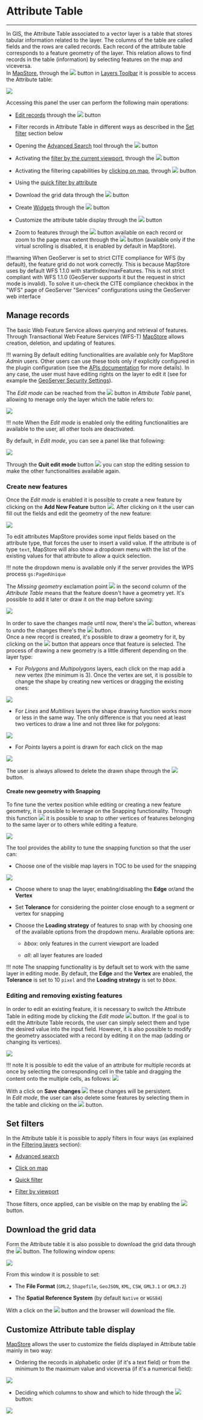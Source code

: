 # Attribute Table

*****************

In GIS, the Attribute Table associated to a vector layer is a table that stores tabular information related to the layer. The columns of the table are called fields and the rows are called records. Each record of the attribute table corresponds to a feature geometry of the layer. This relation allows to find records in the table (information) by selecting features on the map and viceversa.<br>
In [MapStore](https://mapstore.geosolutionsgroup.com/mapstore/#/), through the <img src="../img/button/attributes-table.jpg" class="ms-docbutton"/> button in [Layers Toolbar](toc.md#toolbar-options) it is possible to access the Attribute table:

<img src="../img/attributes-table/attributes-table-1.jpg" class="ms-docimage"/>

Accessing this panel the user can perform the following main operations:

* [Edit records](#editing-and-removing-existing-features) through the <img src="../img/button/edit_button.jpg" class="ms-docbutton"/> button

* Filter records in Attribute Table in different ways as described in the [Set filter](#set-filters) section below

* Opening the [Advanced Search](filtering-layers.md#query-panel) tool through the <img src="../img/button/filter-icon.jpg" class="ms-docbutton"/> button

* Activating the [filter by the current viewport](filtering-layers.md#quick-filter-by-viewport), through the <img src="../img/button/filter-by-viewport-button.jpg" class="ms-docbutton"/> button

* Activating the filtering capabilities by [clicking on map](filtering-layers.md#quick-filter-by-map-interaction), through <img src="../img/button/filter_geometry_button.jpg" class="ms-docbutton"/> button

* Using the [quick filter by attribute](filtering-layers.md#quick-filter-by-attributes)

* Download the grid data through the <img src="../img/button/export_data.jpg" class="ms-docbutton"/> button

* Create [Widgets](widgets.md#widgets) through the <img src="../img/button/widgets.jpg" class="ms-docbutton"/> button

* Customize the attribute table display through the <img src="../img/button/customize_attribute_table.jpg" class="ms-docbutton"/> button

* Zoom to features through the <img src="../img/button/zoom-feature.jpg" class="ms-docbutton"/> button available on each record or zoom to the page max extent through the <img src="../img/button/zoom_button.jpg" class="ms-docbutton"/> button (available only if the virtual scrolling is disabled, it is enabled by default in MapStore).

!!!warning
    When GeoServer is set to strict CITE compliance for WFS (by default), the feature grid do not work correctly.
    This is because MapStore uses by default WFS 1.1.0 with startIndex/maxFeatures. This is not strict compliant with WFS 1.1.0 (GeoServer supports it but the request in strict mode is invalid). To solve it un-check the CITE compliance checkbox in the "WFS" page of GeoServer "Services" configurations using the GeoServer web interface

## Manage records

The basic Web Feature Service allows querying and retrieval of features. Through Transactional Web Feature Services (WFS-T) [MapStore](https://mapstore.geosolutionsgroup.com/mapstore/#/) allows creation, deletion, and updating of features.

!!! warning
    By default editing functionalities are available only for MapStore *Admin* users. Other users can use these tools only if explicitly configured in the plugin configuration (see the [APIs documentation](https://dev-mapstore.geosolutionsgroup.com/mapstore/docs/api/plugins#plugins.FeatureEditor) for more details). In any case, the user must have editing rights on the layer to edit it (see for example the [GeoServer Security Settings](https://docs.geoserver.org/stable/en/user/security/webadmin/data.html)).

The *Edit mode* can be reached from the <img src="../img/button/editing-button.jpg" class="ms-docbutton"/> button in *Attribute Table* panel, allowing to menage only the layer which the table refers to:

<img src="../img/attributes-table/attribute-table-editing-layer.jpg" class="ms-docimage"/>

!!! note
    When the *Edit mode* is enabled only the editing functionalities are available to the user, all other tools are deactivated.

By default, in *Edit mode*, you can see a panel like that following:

<img src="../img/attributes-table/edit-mode.jpg" class="ms-docimage"/>

Through the **Quit edit mode** button <img src="../img/button/quit-edit-mode-button.jpg" class="ms-docbutton"/> you can stop the editing session to make the other functionalities available again.

### Create new features

Once the *Edit mode* is enabled it is possible to create a new feature by clicking on the **Add New Feature** button <img src="../img/button/add-new-feature-icon.jpg" class="ms-docbutton"/>. After clicking on it the user can fill out the fields and edit the geometry of the new feature:

<img src="../img/attributes-table/add-new-feature-attributes.jpg" class="ms-docimage" style="max-width:500px;"/>

To edit attributes MapStore provides some input fields based on the attribute type, that forces the user to insert a valid value. If the attribute is of type `text`, MapStore will also show a dropdown menu with the list of the existing values for that attribute to allow a quick selection.

!!! note
    the dropdown menu is available only if the server provides the WPS process `gs:PagedUnique`

The *Missing geometry* exclamation point <img src="../img/button/missing-geometry-exclamation-point.jpg" class="ms-docbutton"/> in the second column of the *Attribute Table* means that the feature doesn't have a geometry yet. It's possible to add it later or draw it on the map before saving:

<img src="../img/attributes-table/missing-geometry.jpg" class="ms-docimage" style="max-width:300px;"/>

In order to save the changes made until now, there's the <img src="../img/button/save-changes.jpg" class="ms-docbutton"/> button, whereas to undo the changes there's the <img src="../img/button/cancel-changes.jpg" class="ms-docbutton"/> button. <br>
Once a new record is created, it's possible to draw a geometry for it, by clicking on the <img src="../img/button/add-shape-icon.jpg" class="ms-docbutton"/> button that appears once that feature is selected. The process of drawing a new geometry is a little different depending on the layer type:

* For *Polygons* and *Multipolygons* layers, each click on the map add a new vertex (the minimum is 3). Once the vertex are set, it is possible to change the shape by creating new vertices or dragging the existing ones:

<img src="../img/attributes-table/drawing-polygon-shape.gif" class="ms-docimage"/>

* For *Lines* and *Multilines* layers the shape drawing function works more or less in the same way. The only difference is that you need at least two vertices to draw a line and not three like for polygons:

<img src="../img/attributes-table/drawing-line-shape.gif" class="ms-docimage"/>

* For *Points* layers a point is drawn for each click on the map

<img src="../img/attributes-table/drawing-point-shape.gif" class="ms-docimage"/>

The user is always allowed to delete the drawn shape through the <img src="../img/button/delete-geometry-button.jpg" class="ms-docbutton"/> button.

#### Create new geometry with Snapping

To fine tune the vertex position while editing or creating a new feature geometry, it is possible to leverage on the Snapping functionality. Through this function <img src="../img/button/snapping.jpg" class="ms-docbutton"/> it is possible to snap to other vertices of features belonging to the same layer or to others while editing a feature.

<img src="../img/attributes-table/add-new-snapping-geometry.gif" class="ms-docimage"/>

The tool provides the ability to tune the snapping function so that the user can:

* Choose one of the visible map layers in TOC to be used for the snapping

<img src="../img/attributes-table/snap-new-layer.gif" class="ms-docimage"/>

* Choose where to snap the layer, enabling/disabling the **Edge** or/and the **Vertex**

* Set **Tolerance** for considering the pointer close enough to a segment or vertex for snapping

* Choose the **Loading strategy** of features to snap with by choosing one of the available options from the dropdown menu. Available options are:</p>
  * *bbox*: only features in the current viewport are loaded</p>
  * *all*: all layer features are loaded

!!! note
    The snapping functionality is by default set to work with the same layer in editing mode. By default, the **Edge** and the **Vertex** are enabled, the **Tolerance** is set to 10 `pixel` and the **Loading strategy** is set to *bbox*.

### Editing and removing existing features

In order to edit an existing feature, it is necessary to switch the Attribute Table in editing mode by clicking the *Edit mode* <img src="../img/button/editing-button.jpg" class="ms-docbutton"/> button. If the goal is to edit the Attribute Table records, the user can simply select them and type the desired value into the input field. However, it is also possible to modify the geometry associated with a record by editing it on the map (adding or changing its vertices).

<img src="../img/attributes-table/update-polygon-shape.gif" class="ms-docimage"/>

!!! note
    It is possible to edit the value of an attribute for multiple records at once by selecting the corresponding cell in the table and dragging the content onto the multiple cells, as follows:
    <img src="../img/attributes-table/multiple_features.gif" class="ms-docimage" style="max-width:300px;"/>

With a click on **Save changes** <img src="../img/button/save-changes.jpg" class="ms-docbutton"/> these changes will be persistent.<br> In *Edit mode*, the user can also delete some features by selecting them in the table and clicking on the <img src="../img/button/delete-features-button.jpg" class="ms-docbutton" /> button.

## Set filters

In the Attribute table it is possible to apply filters in four ways (as explained in the [Filtering layers](filtering-layers.md#filtering-layers) section):

* [Advanced search](filtering-layers.md#advanced-search)

* [Click on map](filtering-layers.md#quick-filter-by-map-interaction)

* [Quick filter](filtering-layers.md#quick-filter-by-attributes)

* [Filter by viewport](filtering-layers.md#quick-filter-by-viewport)

Those filters, once applied, can be visible on the map by enabling the <img src="../img/button/sync.jpg" class="ms-docbutton"/> button.

## Download the grid data

Form the Attribute table it is also possible to download the grid data through the <img src="../img/button/export_data.jpg" class="ms-docbutton"/> button. The following window opens:

<img src="../img/attributes-table/download_grid.jpg" class="ms-docimage" style="max-width:500px;"/>

From this window it is possible to set:

* The **File Format** (`GML2`, `Shapefile`, `GeoJSON`, `KML`, `CSW`, `GML3.1` or `GML3.2`)

* The **Spatial Reference System** (by default `Native` or `WGS84`)

With a click on the <img src="../img/button/export_at.jpg" class="ms-docbutton"/> button and the browser will download the file.

## Customize Attribute table display

[MapStore](https://mapstore.geosolutionsgroup.com/mapstore/#/) allows the user to customize the fields displayed in Attribute table mainly in two way:

* Ordering the records in alphabetic order (if it's a text field) or from the minimum to the maximum value and viceversa (if it's a numerical field):

<img src="../img/attributes-table/ordering_records.gif" class="ms-docimage"/>

* Deciding which columns to show and which to hide through the <img src="../img/button/hide_show_col.jpg" class="ms-docbutton"/> button:

<img src="../img/attributes-table/show_hide_columns.gif" class="ms-docimage"/>
